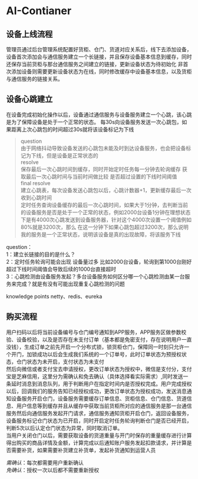 # AI-Contianer
## 设备上线流程
管理员通过后台管理系统配置好货柜、仓门、货道对应关系后，线下去添加设备，设备首次添加会与通信服务建立一个长链接，并且保存设备基本信息到缓存，同时还保存当前货柜与那台通信服务之间建立的链接，更新设备状态为待初始化
非首次添加设备则需要更新设备状态为在线，同时修改缓存中设备基本信息，以及货柜与通信服务的链接关系。

## 设备心跳建立
在设备完成初始化操作以后，设备通过通信服务与设备服务建立一个心跳，该心跳是为了保障设备是处于一个正常的状态。
每30s向设备服务发送一次心跳包，如果距离上次心跳包的时间超过30s就将该设备标记为下线
> question<br>
由于网络抖动导致设备发送的心跳包未能及时到达设备服务，也会把设备标记为下线，但是设备是正常状态的<br>
> resolve<br>
保存最后一次心跳时间到缓存，同时开始定时任务每一分钟去轮询缓存 获取最后一次心跳时间与当前时间做比较 是否超过设置的下线时间阈值<br>
> final resolve<br>
建立心跳表，每次设备发送心跳包以后，心跳计数器+1，更新缓存最后一次收到心跳时间<br>
定时任务查询设备缓存的最后一次心跳时间，如果大于1分钟，去判断当前的设备服务是否是处于一个正常的状态，例如2000台设备1分钟在理想状态下是有4000次心跳发送到设备服务器，针对这个4000次设置一个阈值例如80%就是3200次，那么
在这一分钟下如果心跳包超过3200次，那么说明我的服务是一个正常状态，说明该设备是真的出现故障，将该服务下线

question：<br>
1：建立长链接的目的是什么？<br>
2：定时任务轮询可能会出现 设备量过多 比如2000台设备，轮询到第1000台刚好超过下线时间阈值会导致后续的1000台直接超时<br>
3：心跳检测由设备服务发起？多台设备服务如何区分哪一个心跳检测由某一台服务来完成？就是有没有可能出现重复心跳检测的问题<br>

knowledge points
netty、redis、eureka

## 购买流程
用户扫码以后将当前设备编号与仓门编号通知到APP服务，APP服务区做参数校验、设备校验，以及是否存在未支付订单（基本都是免密支付，存在说明用户一直没钱），生成订单之前先开启一个分布式锁，锁货柜仓门，保障同一时刻只允许一个开门，加锁成功以后会生成我们系统的一个订单号，此时订单状态为预授权状态，仓门状态为未开启，支付状态为未支付<br>
然后向微信或者支付宝去申请授权，更改订单状态为授权中，微信是支付分，支付宝是芝麻信用，这里分为需确认和免去确认（具体选择看实际需求）,同时发送一条延时消息到消息队列，用于判断用户在指定时间内是否授权完成。用户完成授权以后，回调我们的服务告知已经授权成功，更改订单状态为授权成功，发送消息通知设备服务开启仓门，设备服务需要缓存订单信息、货柜信息、仓门信息、货道信息、用户信息等到缓存并且从缓存中获取当前货柜所对应的通信服务是那一台通信服务然后向通信服务发起开门请求，通信服务通知货柜开启仓门，返回设备服务，设备服务标记仓门状态为已开启，同时开启定时任务轮询判断仓门是否已经开启，判断5次以后认定仓门状态为异常，同时取消订单。<br>
当用户关闭仓门以后，需要获取设备的货道重量与开门时保存的重量缓存进行计算得出购买的商品详情及金额，计算完成以后通知账户服务发起扣款请求，并计算是否需要补货，如果需要补货建立补货单，发起补货通知到运营人员


*需确认*：每次都需要用户重新确认<br>
*免确认*：授权一次以后都不需要重新授权
